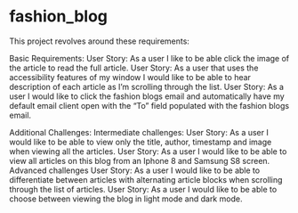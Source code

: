# fashion_blog

This project revolves around these requirements:

Basic Requirements:
User Story: As a user I like to be able click the image of the article to read the full article.
User Story: As a user that uses the accessibility features of my window I would like to be able 
    to hear description of each article as I’m scrolling through the list.
User Story: As a user I would like to click the fashion blogs email and automatically have my 
    default email client open with the “To” field populated with the fashion blogs email.
 
Additional Challenges:
 Intermediate challenges:
User Story: As a user I would like to be able to view only the title, author, timestamp and
    image when viewing all the articles.
User Story: As a user I would like to be able to view all articles on this blog from an 
    Iphone 8 and Samsung S8 screen.
  Advanced challenges
User Story: As a user I would like to be able to differentiate between articles with alternating 
    article blocks when scrolling through the list of articles.
User Story: As a user I would like to be able to choose between viewing the blog in light mode 
    and dark mode.